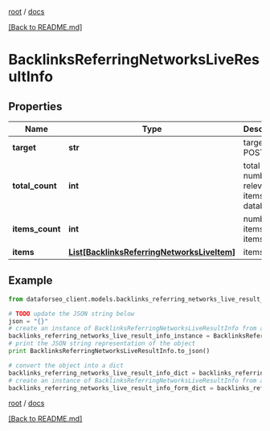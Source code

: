 [root](./../ "root") / [docs](./ "docs")

[[Back to README.md]](./../README.md "[Back to README.md]")

# BacklinksReferringNetworksLiveResultInfo

## Properties

Name | Type | Description | Notes
------------ | ------------- | ------------- | -------------
**target** | **str** | target in a POST array | [optional]
**total_count** | **int** | total number of relevant items in the database | [optional]
**items_count** | **int** | number of items in the items array | [optional]
**items** | [**List[BacklinksReferringNetworksLiveItem]**](BacklinksReferringNetworksLiveItem.md) | items array | [optional]

## Example

```python
from dataforseo_client.models.backlinks_referring_networks_live_result_info import BacklinksReferringNetworksLiveResultInfo

# TODO update the JSON string below
json = "{}"
# create an instance of BacklinksReferringNetworksLiveResultInfo from a JSON string
backlinks_referring_networks_live_result_info_instance = BacklinksReferringNetworksLiveResultInfo.from_json(json)
# print the JSON string representation of the object
print BacklinksReferringNetworksLiveResultInfo.to_json()

# convert the object into a dict
backlinks_referring_networks_live_result_info_dict = backlinks_referring_networks_live_result_info_instance.to_dict()
# create an instance of BacklinksReferringNetworksLiveResultInfo from a dict
backlinks_referring_networks_live_result_info_form_dict = backlinks_referring_networks_live_result_info.from_dict(backlinks_referring_networks_live_result_info_dict)
```

  

[root](./../ "root") / [docs](./ "docs")

[[Back to README.md]](./../README.md "[Back to README.md]")